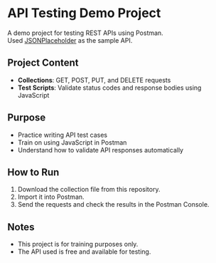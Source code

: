 # API Testing Demo Project

A demo project for testing REST APIs using Postman.  
Used [JSONPlaceholder](https://jsonplaceholder.typicode.com/) as the sample API.

## Project Content
- **Collections**: GET, POST, PUT, and DELETE requests
- **Test Scripts**: Validate status codes and response bodies using JavaScript

## Purpose
- Practice writing API test cases
- Train on using JavaScript in Postman
- Understand how to validate API responses automatically

## How to Run
1. Download the collection file from this repository.
2. Import it into Postman.
3. Send the requests and check the results in the Postman Console.

## Notes
- This project is for training purposes only.
- The API used is free and available for testing.
